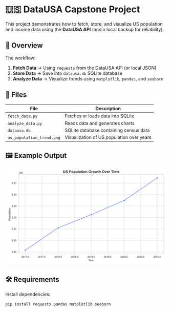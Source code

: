 # 🇺🇸 DataUSA Capstone Project

This project demonstrates how to fetch, store, and visualize US population and income data using the **DataUSA API** (and a local backup for reliability).

## 🧠 Overview
The workflow:
1. **Fetch Data** → Using `requests` from the DataUSA API (or local JSON)
2. **Store Data** → Save into `datausa.db` SQLite database
3. **Analyze Data** → Visualize trends using `matplotlib`, `pandas`, and `seaborn`

## 🧩 Files
| File | Description |
|------|--------------|
| `fetch_data.py` | Fetches or loads data into SQLite |
| `analyze_data.py` | Reads data and generates charts |
| `datausa.db` | SQLite database containing census data |
| `us_population_trend.png` | Visualization of US population over years |

## 🖼️ Example Output
![US Population Trend](us_population_trend.png)

## 🛠️ Requirements
Install dependencies:
```bash
pip install requests pandas matplotlib seaborn


